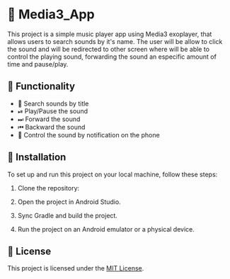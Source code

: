 # 💮 Media3_App

This project is a simple music player app using Media3 exoplayer, that allows users to search sounds by it's name. The user will be allow to click the sound and will be redirected to other screen where will be able to control the playing sound, forwarding the sound an especific amount of time and pause/play.

## 🔱 Functionality

- 📱 Search sounds by title
- ⏯ Play/Pause the sound
- ⏭ Forward the sound
- ⏮ Backward the sound
- 🔔 Control the sound by notification on the phone

## 🏹 Installation

To set up and run this project on your local machine, follow these steps:

1. Clone the repository:

2. Open the project in Android Studio.

3. Sync Gradle and build the project.

4. Run the project on an Android emulator or a physical device.

## 📄 License

 This project is licensed under the [MIT License](https://opensource.org/licenses/MIT).
 
